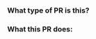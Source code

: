 <!--
Thanks for sending a pull request!
If this is your first time, please read our contributor guidelines:
https://github.com/onbloc/adena-wallet/blob/main/CONTRIBUTING.md
-->

### What type of PR is this?

<!--
Add one of the following kinds:
- feature
- chore
- bug
- style
- cleanup
- documentation
- test
-->

### What this PR does:
